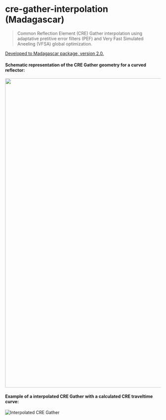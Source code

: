 # cre-gather-interpolation (Madagascar)

> Common Reflection Element (CRE) Gather interpolation using adaptative 
> pretitive error filters (PEF) and Very Fast Simulated Aneeling (VFSA) global optimization.

[Developed to Madagascar package, version 2.0.](http://www.ahay.org/wiki/Main_Page)

#### Schematic representation of the CRE Gather geometry for a curved reflector:

<img src="https://github.com/Dirack/qualificacao-doutorado/blob/master/images/cre.png" width="1000">

#### Example of a interpolated CRE Gather with a calculated CRE traveltime curve:

![Interpolated CRE Gather](https://github.com/Dirack/qualificacao-doutorado/blob/master/images/interpolacao4.jpeg)

